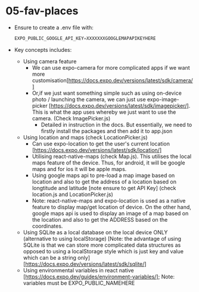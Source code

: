 # 05-fav-places

- Ensure to create a .env file with:

  ```Javascript
  EXPO_PUBLIC_GOOGLE_API_KEY=XXXXXXXGOOGLEMAPAPIKEYHERE
  ```

- Key concepts includes:
  - Using camera feature
    - We can use expo-camera for more complicated apps if we want more customisation[https://docs.expo.dev/versions/latest/sdk/camera/]
    - Or,if we just want something simple such as using on-device photo / launching the camera, we can just use expo-image-picker [https://docs.expo.dev/versions/latest/sdk/imagepicker/]. This is what the app uses whereby we just want to use the camera. (Check ImagePicker.js)
      - Detailed in instruction in the docs. But essentially, we need to firstly install the packages and then add it to app.json
  - Using location and maps (check LocationPicker.js)
    - Can use expo-location to get the user's current location [https://docs.expo.dev/versions/latest/sdk/location/]
    - Utilising react-native-maps (check Map.js). This utilises the local maps feature of the device. Thus, for android, it will be google maps and for ios it will be apple maps.
    - Using google maps api to pre-load a map image based on location and also to get the address of a location based on longtitude and latitude [note ensure to get API Key] (check location.js and LocationPicker.js)
    - Note: react-native-maps and expo-location is used as a native feature to display map/get location of device. On the other hand, google maps api is used to display an image of a map based on the location and also to get the ADDRESS based on the coordinates.
  - Using SQLite as a local database on the local device ONLY (alternative to using localStorage) [Note: the advantage of using SQLite is that we can store more complicated data structures as opposed to using a localStorage style which is just key and value which can be a string only] [https://docs.expo.dev/versions/latest/sdk/sqlite/]
  - Using environmental variables in react native [https://docs.expo.dev/guides/environment-variables/]; Note: variables must be EXPO_PUBLIC_NAMEHERE
